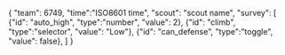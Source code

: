 {
	"team": 6749,
	"time":"ISO8601 time",
	"scout": "scout name",
	"survey": \[
		{"id": "auto_high", "type":"number", "value": 2},
		{"id": "climb", "type":"selector", "value": "Low"},
		{"id": "can_defense", "type":"toggle", "value": false},
	\]
}